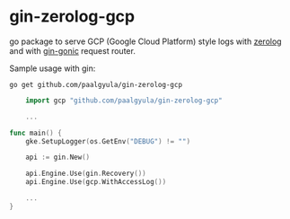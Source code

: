 # gin-zerolog-gcp

go package to serve GCP (Google Cloud Platform) style logs with [zerolog](https://github.com/rs/zerolog) and with [gin-gonic](github.com/gin-gonic/gin) request router.

Sample usage with gin:

`go get github.com/paalgyula/gin-zerolog-gcp`

```go
    import gcp "github.com/paalgyula/gin-zerolog-gcp"

    ...

func main() {
    gke.SetupLogger(os.GetEnv("DEBUG") != "")

    api := gin.New()

    api.Engine.Use(gin.Recovery())
	api.Engine.Use(gcp.WithAccessLog())

    ...
}

```
